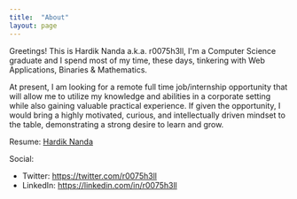 ```yaml
---
title:  "About"
layout: page
---
```

Greetings! This is Hardik Nanda a.k.a. r0075h3ll, I'm a Computer Science graduate and I spend most of my time, these days, tinkering with Web Applications, Binaries & Mathematics.

At present, I am looking for a remote full time job/internship opportunity that will allow me to utilize my knowledge and abilities in a corporate setting while also gaining valuable practical experience. If given the opportunity, I would bring a highly motivated, curious, and intellectually driven mindset to the table, demonstrating a strong desire to learn and grow.<br>

Resume: <a href="https://drive.google.com/file/d/135cA0Scog3iWHu8nO651bmUvbsFCQ8nH/view?usp=sharing">Hardik Nanda</a>
<br>

Social:
- Twitter: <a href="https://twitter.com/r0075h3ll" target="_blank">https://twitter.com/r0075h3ll</a>
- LinkedIn: <a href="https://linkedin.com/in/r0075h3ll" target="_blank">https://linkedin.com/in/r0075h3ll</a>